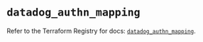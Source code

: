 # `datadog_authn_mapping`

Refer to the Terraform Registry for docs: [`datadog_authn_mapping`](https://registry.terraform.io/providers/datadog/datadog/3.38.0/docs/resources/authn_mapping).

